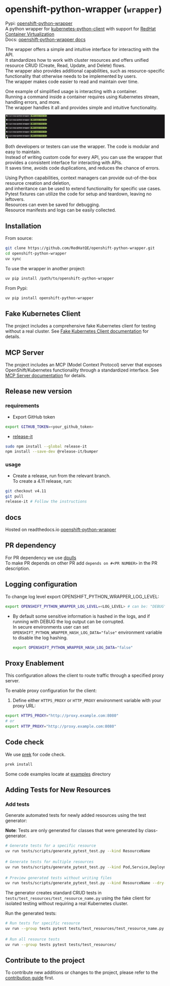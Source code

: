 # openshift-python-wrapper (`wrapper`)

Pypi: [openshift-python-wrapper](https://pypi.org/project/openshift-python-wrapper)  
A python wrapper for [kubernetes-python-client](https://github.com/kubernetes-client/python) with support for [RedHat Container Virtualization](https://www.openshift.com/learn/topics/virtualization)  
Docs: [openshift-python-wrapper docs](https://openshift-python-wrapper.readthedocs.io/en/latest/)

The wrapper offers a simple and intuitive interface for interacting with the API.  
It standardizes how to work with cluster resources and offers unified resource CRUD (Create, Read, Update, and Delete) flows.  
The wrapper also provides additional capabilities, such as resource-specific functionality that otherwise needs to be implemented by users.  
The wrapper makes code easier to read and maintain over time.

One example of simplified usage is interacting with a container.  
Running a command inside a container requires using Kubernetes stream, handling errors, and more.  
The wrapper handles it all and provides simple and intuitive functionality.

![Alt Text](examples/pod_example.gif)

Both developers or testers can use the wrapper. The code is modular and easy to maintain.  
Instead of writing custom code for every API, you can use the wrapper that provides a consistent interface for interacting with APIs.  
It saves time, avoids code duplications, and reduces the chance of errors.

Using Python capabilities, context managers can provide out-of-the-box resource creation and deletion,  
and inheritance can be used to extend functionality for specific use cases.  
Pytest fixtures can utilize the code for setup and teardown, leaving no leftovers.  
Resources can even be saved for debugging.  
Resource manifests and logs can be easily collected.

## Installation

From source:

```bash
git clone https://github.com/RedHatQE/openshift-python-wrapper.git
cd openshift-python-wrapper
uv sync
```

To use the wrapper in another project:

```bash
uv pip install /path/to/openshift-python-wrapper
```

From Pypi:

```bash
uv pip install openshift-python-wrapper
```

## Fake Kubernetes Client

The project includes a comprehensive fake Kubernetes client for testing without a real cluster. See [Fake Kubernetes Client documentation](fake_kubernetes_client/README.md) for details.

## MCP Server

The project includes an MCP (Model Context Protocol) server that exposes OpenShift/Kubernetes functionality through a standardized interface. See [MCP Server documentation](mcp_server/README.md) for details.

## Release new version

### requirements

- Export GitHub token

```bash
export GITHUB_TOKEN=<your_github_token>
```

- [release-it](https://github.com/release-it/release-it)

```bash
sudo npm install --global release-it
npm install --save-dev @release-it/bumper
```

### usage

- Create a release, run from the relevant branch.  
  To create a 4.11 release, run:

```bash
git checkout v4.11
git pull
release-it # Follow the instructions
```

## docs

Hosted on readthedocs.io [openshift-python-wrapper](https://openshift-python-wrapper.readthedocs.io/en/latest/)

## PR dependency

For PR dependency we use [dpulls](https://www.dpulls.com/)  
To make PR depends on other PR add `depends on #<PR NUMBER>` in the PR description.

## Logging configuration

To change log level export OPENSHIFT_PYTHON_WRAPPER_LOG_LEVEL:

```bash
export OPENSHIFT_PYTHON_WRAPPER_LOG_LEVEL=<LOG_LEVEL> # can be: "DEBUG", "INFO", "WARNING", "ERROR", "CRITICAL"
```

- By default some sensitive information is hashed in the logs, and if running with DEBUG the log output can be corrupted.  
  In secure environments user can set `OPENSHIFT_PYTHON_WRAPPER_HASH_LOG_DATA="false"` environment variable to disable the log hashing.

  ```bash
  export OPENSHIFT_PYTHON_WRAPPER_HASH_LOG_DATA="false"
  ```

## Proxy Enablement

This configuration allows the client to route traffic through a specified proxy server.

To enable proxy configuration for the client:

1. Define either `HTTPS_PROXY` or `HTTP_PROXY` environment variable with your proxy URL:

```bash
export HTTPS_PROXY="http://proxy.example.com:8080"
# or
export HTTP_PROXY="http://proxy.example.com:8080"
```

## Code check

We use [prek](https://github.com/j178/prek) for code check.

```bash
prek install
```

Some code examples locate at [examples](examples) directory

## Adding Tests for New Resources

### Add tests

Generate automated tests for newly added resources using the test generator:

**Note**: Tests are only generated for classes that were generated by class-generator.

```bash
# Generate tests for a specific resource
uv run tests/scripts/generate_pytest_test.py --kind ResourceName

# Generate tests for multiple resources
uv run tests/scripts/generate_pytest_test.py --kind Pod,Service,Deployment

# Preview generated tests without writing files
uv run tests/scripts/generate_pytest_test.py --kind ResourceName --dry-run
```

The generator creates standard CRUD tests in `tests/test_resources/test_resource_name.py` using the fake client for isolated testing without requiring a real Kubernetes cluster.

Run the generated tests:

```bash
# Run tests for specific resource
uv run --group tests pytest tests/test_resources/test_resource_name.py

# Run all resource tests
uv run --group tests pytest tests/test_resources/
```

## Contribute to the project

To contribute new additions or changes to the project, please refer to the [contribution guide](CONTRIBUTING.md) first.
